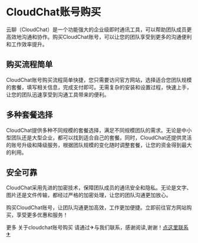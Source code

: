 # CloudChat账号购买

云聊（CloudChat）是一个功能强大的企业级即时通讯工具，可以帮助团队成员更高效地沟通和协作。购买CloudChat账号，可以让您的团队享受到更多的沟通便利和工作效率提升。

## 购买流程简单

CloudChat账号购买流程简单快捷，您只需要访问官方网站，选择适合您团队规模的套餐，填写相关信息，完成支付即可。无需复杂的安装和设置过程，快速上手，让您的团队迅速享受到沟通工具带来的便利。

## 多种套餐选择

CloudChat提供多种不同规模的套餐选择，满足不同规模团队的需求。无论是中小型团队还是大型企业，都可以找到适合自己的套餐。同时，CloudChat还提供灵活的账号升级和降级服务，根据团队规模的变化随时调整套餐，让您的资金得到最大的利用。

## 安全可靠

CloudChat采用先进的加密技术，保障团队成员的通讯安全和隐私。无论是文字、图片还是文件传输，都经过严格的加密处理，让您的团队沟通更加放心。

购买CloudChat账号，让团队沟通更加高效，工作更加便捷。立即前往官方网站购买，享受更多优惠和服务！

更多 关于cloudchat账号购买 请通过✈与我们联系，感谢阅读,谢谢！[点这里联系✈](https://www.k02.cc)